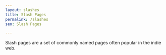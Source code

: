 ```yaml
---
layout: slashes
title: Slash Pages
permalink: /slashes
seo: Slash Pages

---
```


Slash pages are a set of commonly named pages often popular in the indie web.
